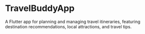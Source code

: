 # TravelBuddyApp
A Flutter app for planning and managing travel itineraries, featuring destination recommendations, local attractions, and travel tips.
